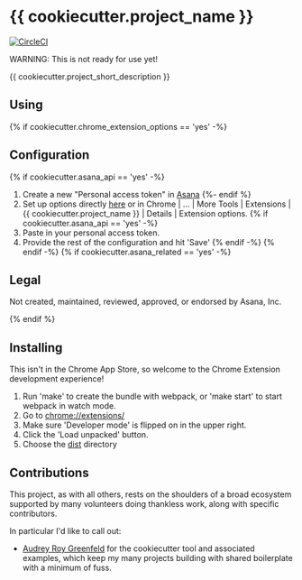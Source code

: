 # {{ cookiecutter.project_name }}

[![CircleCI](https://circleci.com/gh/apiology/{{cookiecutter.project_slug}}.svg?style=svg)](https://circleci.com/gh/apiology/{{cookiecutter.project_slug}})

WARNING: This is not ready for use yet!

{{ cookiecutter.project_short_description }}

## Using

{% if cookiecutter.chrome_extension_options == 'yes' -%}
## Configuration

{% if cookiecutter.asana_api == 'yes' -%}
1. Create a new "Personal access token" in
   [Asana](https://app.asana.com/0/my-apps)
{%- endif %}
1. Set up options directly
   [here](chrome-extension://TBD/options.html)
   or in Chrome | … | More Tools | Extensions | {{ cookiecutter.project_name }} |
   Details | Extension options.
{% if cookiecutter.asana_api == 'yes' -%}
1. Paste in your personal access token.
1. Provide the rest of the configuration and hit 'Save'
{% endif -%}
{% endif -%}
{% if cookiecutter.asana_related == 'yes' -%}
## Legal

Not created, maintained, reviewed, approved, or endorsed by Asana, Inc.

{% endif %}
## Installing

This isn't in the Chrome App Store, so welcome to the Chrome Extension
development experience!

1. Run 'make' to create the bundle with webpack, or 'make start' to
   start webpack in watch mode.
2. Go to [chrome://extensions/](chrome://extensions/)
3. Make sure 'Developer mode' is flipped on in the upper right.
4. Click the 'Load unpacked' button.
5. Choose the [dist](./dist) directory

## Contributions

This project, as with all others, rests on the shoulders of a broad
ecosystem supported by many volunteers doing thankless work, along
with specific contributors.

In particular I'd like to call out:

* [Audrey Roy Greenfeld](https://github.com/audreyfeldroy) for the
  cookiecutter tool and associated examples, which keep my many
  projects building with shared boilerplate with a minimum of fuss.
